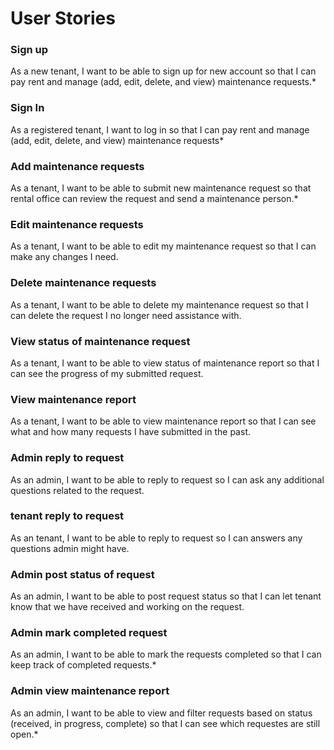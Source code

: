 # User Stories

### Sign up

As a new tenant, I want to be able to sign up for new account so that I can pay rent and manage (add, edit, delete, and view) maintenance requests.*

### Sign In

As a registered tenant, I want to log in so that I can pay rent and manage (add, edit, delete, and view) maintenance requests*

### Add maintenance requests

As a tenant, I want to be able to submit new maintenance request so that rental office can review the request and send a maintenance person.*

### Edit maintenance requests

As a tenant, I want to be able to edit my maintenance request so that I can make any changes I need.

### Delete maintenance requests

As a tenant, I want to be able to delete my maintenance request so that I can delete the request I no longer need assistance with.

### View status of maintenance request

As a tenant, I want to be able to view status of maintenance report so that I can see the progress of my submitted request.

### View maintenance report

As a tenant, I want to be able to view maintenance report so that I can see what and how many requests I have submitted in the past.

### Admin reply to request 

As an admin, I want to be able to reply to request so I can ask any additional questions related to the request.

### tenant reply to request 

As an tenant, I want to be able to reply to request so I can answers any questions admin might have.

### Admin post status of request

As an admin, I want to be able to post request status so that I can let tenant know that we have received and working on the request.

### Admin mark completed request

As an admin, I want to be able to mark the requests completed so that I can keep track of completed requests.*

### Admin view maintenance report

As an admin, I want to be able to view and filter requests based on status (received, in progress, complete) so that I can see which requestes are still open.*








 

